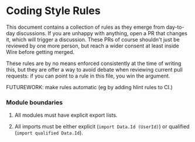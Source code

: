 
# Coding Style Rules

This document contains a collection of rules as they emerge from
day-to-day discussions.  If you are unhappy with anything, open a PR
that changes it, which will trigger a discussion.  These PRs of course
shouldn't just be reviewed by one more person, but reach a wider
consent at least inside Wire before getting merged.

These rules are by no means enforced consistently at the time of
writing this, but they are offer a way to avoid debate when reviewing
current pull requests: if you can point to a rule in this file, you
win the argument.

FUTUREWORK: make rules automatic (eg by adding hlint rules to CI.)

### Module boundaries

1. All modules must have explicit export lists.

2. All imports must be either explicit (`import Data.Id (UserId)`) or
   qualified (`import qualified Data.Id`).
